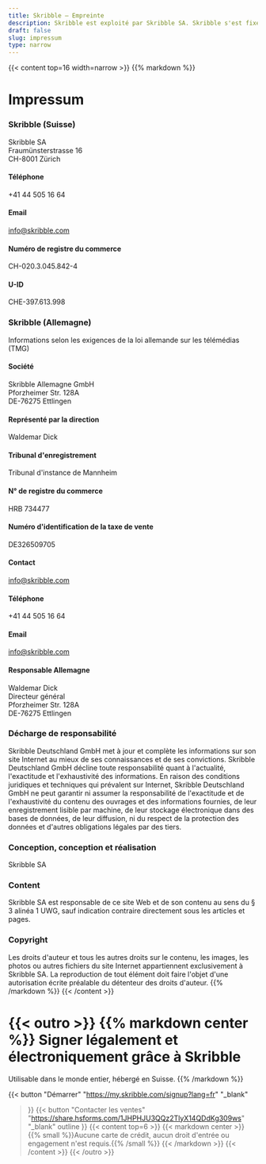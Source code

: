 ```yaml
---
title: Skribble – Empreinte
description: Skribble est exploité par Skribble SA. Skribble s'est fixé comme objectif de numériser les processus contractuels. Depuis sa fondation en 2018, une équipe croissante de Trust Shapers travaille à cet avenir.
draft: false
slug: impressum
type: narrow
---
```


{{< content top=16 width=narrow >}}
{{% markdown %}}
# Impressum

### Skribble (Suisse)
Skribble SA<br>
Fraumünsterstrasse 16<br>
CH-8001 Zürich

#### Téléphone
+41 44 505 16 64

#### Email
[info@skribble.com](mailto:info@skribble.com "info@skribble.com")

#### Numéro de registre du commerce
CH-020.3.045.842-4

#### U-ID
CHE-397.613.998

### Skribble (Allemagne)
Informations selon les exigences de la loi allemande sur les télémédias (TMG)

#### Société
Skribble Allemagne GmbH<br>
Pforzheimer Str. 128A<br>
DE-76275 Ettlingen<br>

#### Représenté par la direction
Waldemar Dick<br>

#### Tribunal d'enregistrement
Tribunal d'instance de Mannheim

#### N° de registre du commerce
HRB 734477

#### Numéro d'identification de la taxe de vente
DE326509705

#### Contact
[info@skribble.com](mailto:info@skribble.com "info@skribble.com")

#### Téléphone
+41 44 505 16 64

#### Email
[info@skribble.com](mailto:info@skribble.com "info@skribble.com")

#### Responsable Allemagne
Waldemar Dick<br>
Directeur général<br>
Pforzheimer Str. 128A<br>
DE-76275 Ettlingen

### Décharge de responsabilité
Skribble Deutschland GmbH met à jour et complète les informations sur son site Internet au mieux de ses connaissances et de ses convictions. Skribble Deutschland GmbH décline toute responsabilité quant à l'actualité, l'exactitude et l'exhaustivité des informations. En raison des conditions juridiques et techniques qui prévalent sur Internet, Skribble Deutschland GmbH ne peut garantir ni assumer la responsabilité de l'exactitude et de l'exhaustivité du contenu des ouvrages et des informations fournies, de leur enregistrement lisible par machine, de leur stockage électronique dans des bases de données, de leur diffusion, ni du respect de la protection des données et d'autres obligations légales par des tiers.

### Conception, conception et réalisation
Skribble SA

### Content
Skribble SA est responsable de ce site Web et de son contenu au sens du § 3 alinéa 1 UWG, sauf indication contraire directement sous les articles et pages.

### Copyright
Les droits d'auteur et tous les autres droits sur le contenu, les images, les photos ou autres fichiers du site Internet appartiennent exclusivement à Skribble SA. La reproduction de tout élément doit faire l'objet d'une autorisation écrite préalable du détenteur des droits d'auteur.
{{% /markdown %}}
{{< /content >}}

[//]: # (--------------------------------------------------------------------------------------------------------------)

{{< outro >}}
{{% markdown center %}}
Signer légalement et électroniquement 
grâce à Skribble
===============
Utilisable dans le monde entier, hébergé en Suisse.
{{% /markdown %}}

{{< button
  "Démarrer"
  "https://my.skribble.com/signup?lang=fr"
  "_blank"
>}}
{{< button
  "Contacter les ventes"
  "https://share.hsforms.com/1JHPHJU3QQz2TlyX14QDdKg309ws"
  "_blank"
  outline
>}}
{{< content top=6 >}}
{{< markdown center >}}
{{% small %}}Aucune carte de crédit, aucun droit d'entrée 
ou engagement n'est requis.{{% /small %}} 
{{< /markdown >}}
{{< /content >}}
{{< /outro >}}
